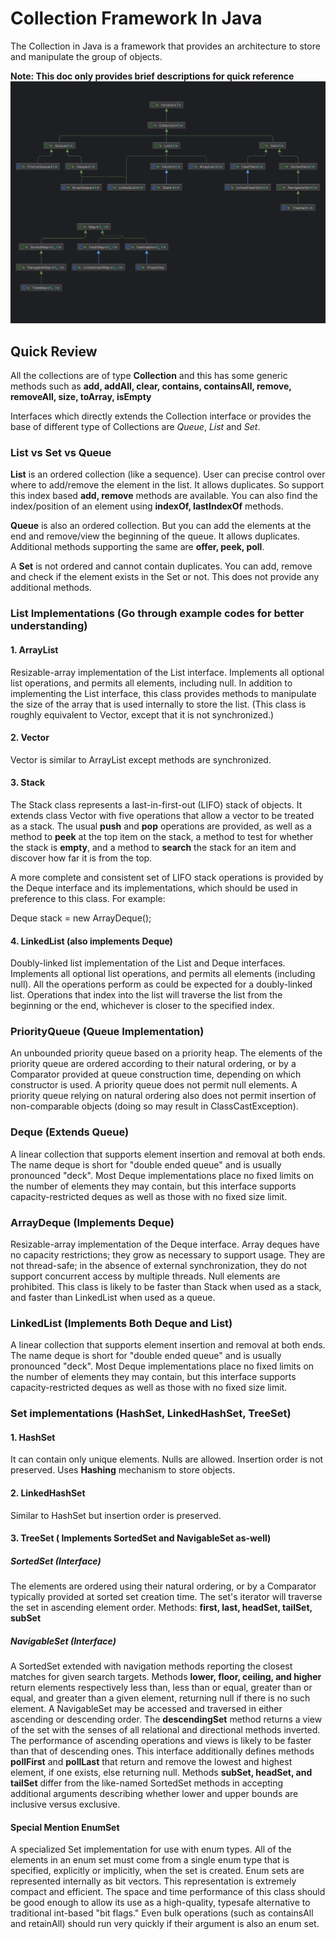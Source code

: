 # Collection Framework In Java

The Collection in Java is a framework that provides an architecture to store and manipulate the group of objects.

**Note: This doc only provides brief descriptions for quick reference**
![Collection Framework UML](../CollectionFramework/files/CollectionFramework.png "UML")

## Quick Review
All the collections are of type **Collection** and this has some generic methods such as
**add, addAll, clear, contains, containsAll, remove, removeAll, size, toArray, isEmpty**

Interfaces which directly extends the Collection interface or provides the base of different type of Collections are
*Queue*, *List* and *Set*.

### List vs Set vs Queue

**List** is an ordered collection (like a sequence). User can precise control over where to add/remove  the element
in the list. It allows duplicates. So support this index based **add, remove** methods are available.
You can also find the index/position of an element using **indexOf, lastIndexOf** methods.

**Queue** is also an ordered collection. But you can add the elements at the end and remove/view the beginning of the 
queue. It allows duplicates. Additional methods supporting the same are **offer, peek, poll**.

A **Set** is not ordered and cannot contain duplicates. You can add, remove and check if the element exists in the Set 
or not. This does not provide any additional methods.

### List Implementations (Go through example codes for better understanding)

#### 1. ArrayList
Resizable-array implementation of the List interface. Implements all optional list operations, and permits all elements,
including null. In addition to implementing the List interface, this class provides methods to manipulate the size of 
the array that is used internally to store the list. (This class is roughly equivalent to Vector, except that it is not synchronized.)

#### 2. Vector
Vector is similar to ArrayList except methods are synchronized.

#### 3. Stack
The Stack class represents a last-in-first-out (LIFO) stack of objects. It extends class Vector with five operations 
that allow a vector to be treated as a stack. The usual **push** and **pop** operations are provided, as well as a method 
to **peek** at the top item on the stack, a method to test for whether the stack is **empty**, and a method to **search** 
the stack for an item and discover how far it is from the top.

A more complete and consistent set of LIFO stack operations is provided by the Deque interface and its implementations, 
which should be used in preference to this class. For example:

Deque<Integer> stack = new ArrayDeque<Integer>();

#### 4. LinkedList (also implements **Deque**)
Doubly-linked list implementation of the List and Deque interfaces. Implements all optional list operations, and permits 
all elements (including null).
All the operations perform as could be expected for a doubly-linked list. Operations that index into the list will 
traverse the list from the beginning or the end, whichever is closer to the specified index.

### PriorityQueue (Queue Implementation)

An unbounded priority queue based on a priority heap. The elements of the priority queue are ordered according to their 
natural ordering, or by a Comparator provided at queue construction time, depending on which constructor is used. A 
priority queue does not permit null elements. A priority queue relying on natural ordering also does not permit insertion 
of non-comparable objects (doing so may result in ClassCastException).

### Deque (Extends Queue)
A linear collection that supports element insertion and removal at both ends. The name deque is short for "double ended 
queue" and is usually pronounced "deck". Most Deque implementations place no fixed limits on the number of elements they 
may contain, but this interface supports capacity-restricted deques as well as those with no fixed size limit.

### ArrayDeque (Implements Deque)
Resizable-array implementation of the Deque interface. Array deques have no capacity restrictions; they grow as necessary to support usage. They are not thread-safe; in the absence of external synchronization, they do not support concurrent access by multiple threads. Null elements are prohibited. This class is likely to be faster than Stack when used as a stack, and faster than LinkedList when used as a queue.


### LinkedList (Implements Both Deque and List)
A linear collection that supports element insertion and removal at both ends. The name deque is short for "double ended 
queue" and is usually pronounced "deck". Most Deque implementations place no fixed limits on the number of elements they 
may contain, but this interface supports capacity-restricted deques as well as those with no fixed size limit.

### Set implementations (HashSet, LinkedHashSet, TreeSet)

#### 1. HashSet
It can contain only unique elements. Nulls are allowed. Insertion order is not preserved. Uses **Hashing** mechanism to
store objects.

#### 2. LinkedHashSet
Similar to HashSet but insertion order is preserved.

#### 3. TreeSet ( Implements SortedSet and NavigableSet as-well)

##### SortedSet (Interface)
The elements are ordered using their natural ordering, or by a Comparator typically provided at sorted set creation time.
The set's iterator will traverse the set in ascending element order.
Methods: **first, last, headSet, tailSet, subSet**

##### NavigableSet (Interface)

A SortedSet extended with navigation methods reporting the closest matches for given search targets. Methods **lower, floor, ceiling, and higher**
return elements respectively less than, less than or equal, greater than or equal, and greater than a given element, returning null if there is no such element. 
A NavigableSet may be accessed and traversed in either ascending or descending order. The **descendingSet** method returns 
a view of the set with the senses of all relational and directional methods inverted. The performance of ascending operations 
and views is likely to be faster than that of descending ones. This interface additionally defines methods **pollFirst** 
and **pollLast** that return and remove the lowest and highest element, if one exists, else returning null. 
Methods **subSet, headSet, and tailSet** differ from the like-named SortedSet methods in accepting additional arguments describing whether lower and upper bounds are inclusive versus exclusive.

#### Special Mention EnumSet
A specialized Set implementation for use with enum types. All of the elements in an enum set must come from a single enum 
type that is specified, explicitly or implicitly, when the set is created. Enum sets are represented internally as bit 
vectors. This representation is extremely compact and efficient. The space and time performance of this class should be 
good enough to allow its use as a high-quality, typesafe alternative to traditional int-based "bit flags." Even bulk 
operations (such as containsAll and retainAll) should run very quickly if their argument is also an enum set.